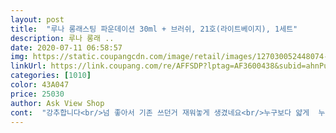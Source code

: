 ```yaml
---
layout: post 
title:  "루나 롱래스팅 파운데이션 30ml + 브러쉬, 21호(라이트베이지), 1세트" 
description: 루나 롱래 ..
date: 2020-07-11 06:58:57 
img: https://static.coupangcdn.com/image/retail/images/127030052448074-a34c8731-cec5-4bb7-a61a-99241a2ddd65.jpg 
linkUrl: https://link.coupang.com/re/AFFSDP?lptag=AF3600438&subid=ahnPublicAsk&pageKey=1478357523&itemId=2539828301&vendorItemId=70532518209&traceid=V0-113-2efbcb014f152112 
categories: [1010] 
color: 43A047 
price: 25030 
author: Ask View Shop 
cont:  "강추합니다<br/>넘 좋아서 기존 쓰던거 재워놓게 생겼네요<br/>누구보다 얇게  누구보다 꼼꼼하게 화사하게 마무리 됩니다<br/>말이 필요없을정도로 정말 좋아요<br/>모공 사이사이를 메꿔주는 듯한 느낌이라<br/>백화점 파데부터 쿠션까지 유목민처럼 떠돌아 다녔는데,<br/>브러쉬로 파운데이션 바르면  브러쉬 자국에 들뜨고 뭉치는 피부인데, 신기하게도 같이 주는 브러쉬로 톡톡 치듯 발라서 그런가.<br/> 자국이 거의 없네요.<br/> 저한테는 좋은 브러쉬 같아요.<br/><br/>브러쉬만 따로 파는지 모르겠는데 검색후 추가 구매하려구요<br/>업그레이드 되었다니 더 좋아졌을꺼 같아요.<br/><br/>오근데 넘 좋으네요<br/>이렇게 좋은 상품은 널리널리 알리고 싶습니다<br/>이제 정착 할 수 있을 것 같아요<br/>일반스펀지 묻혀 사용하는 다른제품비해<br/>전에 쓰던건데, 루나 다른 걸로 바꿨더니 커버력이 떨어져서 장시간 유지가능, 커버력 좋은 걸로 다시 돌아 왔어요.<br/><br/>처음으로 이건 후기를 꼭 써야겠다고 느꼈어요<br/>쿠팡 골드박스에 올라와서 평만보고 구매했습니다<br/>쿠팡 후기 써야 하는게 천개가 넘는데.<br/>.<br/><br/>파데도 들뜨지 않고 좋지만 무엇보다 브러쉬가<br/>" 
---
```

